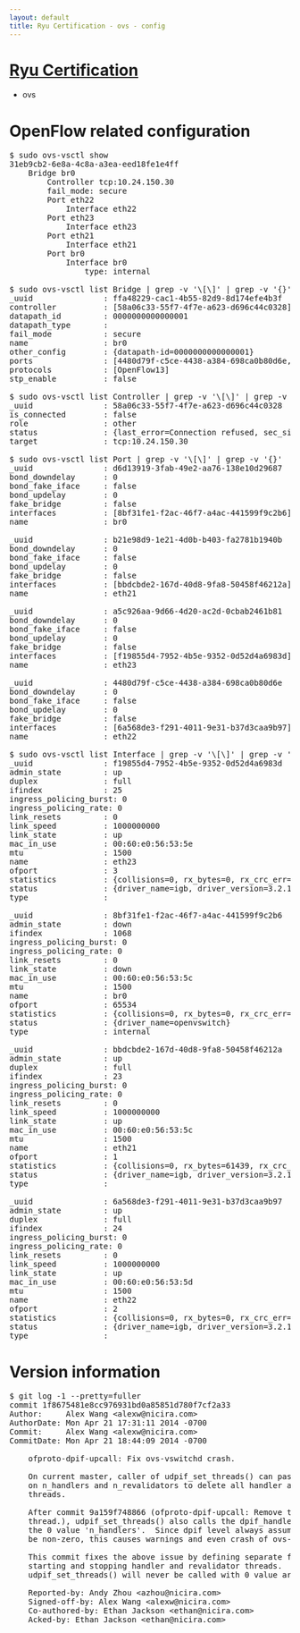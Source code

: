 ```yaml
---
layout: default
title: Ryu Certification - ovs - config
---
```

# [Ryu Certification](http://osrg.github.io/ryu/certification.html)
* ovs 

# OpenFlow related configuration
<pre>
$ sudo ovs-vsctl show
31eb9cb2-6e8a-4c8a-a3ea-eed18fe1e4ff
    Bridge br0
        Controller tcp:10.24.150.30
        fail_mode: secure
        Port eth22
            Interface eth22
        Port eth23
            Interface eth23
        Port eth21
            Interface eth21
        Port br0
            Interface br0
                type: internal

$ sudo ovs-vsctl list Bridge | grep -v '\[\]' | grep -v '{}'
_uuid               : ffa48229-cac1-4b55-82d9-8d174efe4b3f
controller          : [58a06c33-55f7-4f7e-a623-d696c44c0328]
datapath_id         : 0000000000000001
datapath_type       : 
fail_mode           : secure
name                : br0
other_config        : {datapath-id=0000000000000001}
ports               : [4480d79f-c5ce-4438-a384-698ca0b80d6e, a5c926aa-9d66-4d20-ac2d-0cbab2461b81, b21e98d9-1e21-4d0b-b403-fa2781b1940b, d6d13919-3fab-49e2-aa76-138e10d29687]
protocols           : [OpenFlow13]
stp_enable          : false

$ sudo ovs-vsctl list Controller | grep -v '\[\]' | grep -v '{}'
_uuid               : 58a06c33-55f7-4f7e-a623-d696c44c0328
is_connected        : false
role                : other
status              : {last_error=Connection refused, sec_since_connect=10, sec_since_disconnect=0, state=BACKOFF}
target              : tcp:10.24.150.30

$ sudo ovs-vsctl list Port | grep -v '\[\]' | grep -v '{}'
_uuid               : d6d13919-3fab-49e2-aa76-138e10d29687
bond_downdelay      : 0
bond_fake_iface     : false
bond_updelay        : 0
fake_bridge         : false
interfaces          : [8bf31fe1-f2ac-46f7-a4ac-441599f9c2b6]
name                : br0

_uuid               : b21e98d9-1e21-4d0b-b403-fa2781b1940b
bond_downdelay      : 0
bond_fake_iface     : false
bond_updelay        : 0
fake_bridge         : false
interfaces          : [bbdcbde2-167d-40d8-9fa8-50458f46212a]
name                : eth21

_uuid               : a5c926aa-9d66-4d20-ac2d-0cbab2461b81
bond_downdelay      : 0
bond_fake_iface     : false
bond_updelay        : 0
fake_bridge         : false
interfaces          : [f19855d4-7952-4b5e-9352-0d52d4a6983d]
name                : eth23

_uuid               : 4480d79f-c5ce-4438-a384-698ca0b80d6e
bond_downdelay      : 0
bond_fake_iface     : false
bond_updelay        : 0
fake_bridge         : false
interfaces          : [6a568de3-f291-4011-9e31-b37d3caa9b97]
name                : eth22

$ sudo ovs-vsctl list Interface | grep -v '\[\]' | grep -v '{}'
_uuid               : f19855d4-7952-4b5e-9352-0d52d4a6983d
admin_state         : up
duplex              : full
ifindex             : 25
ingress_policing_burst: 0
ingress_policing_rate: 0
link_resets         : 0
link_speed          : 1000000000
link_state          : up
mac_in_use          : 00:60:e0:56:53:5e
mtu                 : 1500
name                : eth23
ofport              : 3
statistics          : {collisions=0, rx_bytes=0, rx_crc_err=0, rx_dropped=0, rx_errors=0, rx_frame_err=0, rx_over_err=0, rx_packets=0, tx_bytes=0, tx_dropped=0, tx_errors=0, tx_packets=0}
status              : {driver_name=igb, driver_version=3.2.10-k, firmware_version=2.10-9}
type                : 

_uuid               : 8bf31fe1-f2ac-46f7-a4ac-441599f9c2b6
admin_state         : down
ifindex             : 1068
ingress_policing_burst: 0
ingress_policing_rate: 0
link_resets         : 0
link_state          : down
mac_in_use          : 00:60:e0:56:53:5c
mtu                 : 1500
name                : br0
ofport              : 65534
statistics          : {collisions=0, rx_bytes=0, rx_crc_err=0, rx_dropped=0, rx_errors=0, rx_frame_err=0, rx_over_err=0, rx_packets=0, tx_bytes=0, tx_dropped=0, tx_errors=0, tx_packets=0}
status              : {driver_name=openvswitch}
type                : internal

_uuid               : bbdcbde2-167d-40d8-9fa8-50458f46212a
admin_state         : up
duplex              : full
ifindex             : 23
ingress_policing_burst: 0
ingress_policing_rate: 0
link_resets         : 0
link_speed          : 1000000000
link_state          : up
mac_in_use          : 00:60:e0:56:53:5c
mtu                 : 1500
name                : eth21
ofport              : 1
statistics          : {collisions=0, rx_bytes=61439, rx_crc_err=0, rx_dropped=0, rx_errors=0, rx_frame_err=0, rx_over_err=0, rx_packets=663, tx_bytes=0, tx_dropped=0, tx_errors=0, tx_packets=0}
status              : {driver_name=igb, driver_version=3.2.10-k, firmware_version=2.10-9}
type                : 

_uuid               : 6a568de3-f291-4011-9e31-b37d3caa9b97
admin_state         : up
duplex              : full
ifindex             : 24
ingress_policing_burst: 0
ingress_policing_rate: 0
link_resets         : 0
link_speed          : 1000000000
link_state          : up
mac_in_use          : 00:60:e0:56:53:5d
mtu                 : 1500
name                : eth22
ofport              : 2
statistics          : {collisions=0, rx_bytes=0, rx_crc_err=0, rx_dropped=0, rx_errors=0, rx_frame_err=0, rx_over_err=0, rx_packets=0, tx_bytes=18820, tx_dropped=0, tx_errors=0, tx_packets=201}
status              : {driver_name=igb, driver_version=3.2.10-k, firmware_version=2.10-9}
type                : 
</pre>

# Version information
<pre>
$ git log -1 --pretty=fuller
commit 1f8675481e8cc976931bd0a85851d780f7cf2a33
Author:     Alex Wang &lt;alexw@nicira.com&gt;
AuthorDate: Mon Apr 21 17:31:11 2014 -0700
Commit:     Alex Wang &lt;alexw@nicira.com&gt;
CommitDate: Mon Apr 21 18:44:09 2014 -0700

    ofproto-dpif-upcall: Fix ovs-vswitchd crash.
    
    On current master, caller of udpif_set_threads&#40;&#41; can pass 0 value
    on n_handlers and n_revalidators to delete all handler and revalidator
    threads.
    
    After commit 9a159f748866 &#40;ofproto-dpif-upcall: Remove the dispatcher
    thread.&#41;, udpif_set_threads&#40;&#41; also calls the dpif_handlers_set&#40;&#41; with
    the 0 value 'n_handlers'.  Since dpif level always assume the 'n_handlers'
    be non-zero, this causes warnings and even crash of ovs-vswitchd.
    
    This commit fixes the above issue by defining separate functions for
    starting and stopping handler and revalidator threads.  So
    udpif_set_threads&#40;&#41; will never be called with 0 value arguments.
    
    Reported-by: Andy Zhou &lt;azhou@nicira.com&gt;
    Signed-off-by: Alex Wang &lt;alexw@nicira.com&gt;
    Co-authored-by: Ethan Jackson &lt;ethan@nicira.com&gt;
    Acked-by: Ethan Jackson &lt;ethan@nicira.com&gt;
</pre>
